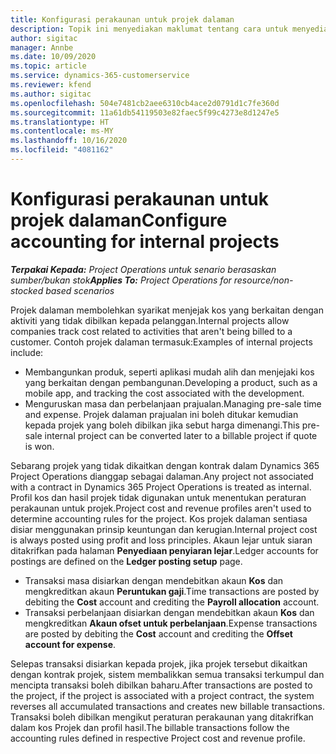 ```yaml
---
title: Konfigurasi perakaunan untuk projek dalaman
description: Topik ini menyediakan maklumat tentang cara untuk menyediakan amalan perakaunan bagi projek dalaman dalamProject Operations.
author: sigitac
manager: Annbe
ms.date: 10/09/2020
ms.topic: article
ms.service: dynamics-365-customerservice
ms.reviewer: kfend
ms.author: sigitac
ms.openlocfilehash: 504e7481cb2aee6310cb4ace2d0791d1c7fe360d
ms.sourcegitcommit: 11a61db54119503e82faec5f99c4273e8d1247e5
ms.translationtype: HT
ms.contentlocale: ms-MY
ms.lasthandoff: 10/16/2020
ms.locfileid: "4081162"
---
```

# <a name="configure-accounting-for-internal-projects"></a><span data-ttu-id="9d040-103">Konfigurasi perakaunan untuk projek dalaman</span><span class="sxs-lookup"><span data-stu-id="9d040-103">Configure accounting for internal projects</span></span>

<span data-ttu-id="9d040-104">_**Terpakai Kepada:** Project Operations untuk senario berasaskan sumber/bukan stok_</span><span class="sxs-lookup"><span data-stu-id="9d040-104">_**Applies To:** Project Operations for resource/non-stocked based scenarios_</span></span>

<span data-ttu-id="9d040-105">Projek dalaman membolehkan syarikat menjejak kos yang berkaitan dengan aktiviti yang tidak dibilkan kepada pelanggan.</span><span class="sxs-lookup"><span data-stu-id="9d040-105">Internal projects allow companies track cost related to activities that aren't being billed to a customer.</span></span> <span data-ttu-id="9d040-106">Contoh projek dalaman termasuk:</span><span class="sxs-lookup"><span data-stu-id="9d040-106">Examples of internal projects include:</span></span>

- <span data-ttu-id="9d040-107">Membangunkan produk, seperti aplikasi mudah alih dan menjejaki kos yang berkaitan dengan pembangunan.</span><span class="sxs-lookup"><span data-stu-id="9d040-107">Developing a product, such as a mobile app, and tracking the cost associated with the development.</span></span>
- <span data-ttu-id="9d040-108">Menguruskan masa dan perbelanjaan prajualan.</span><span class="sxs-lookup"><span data-stu-id="9d040-108">Managing pre-sale time and expense.</span></span> <span data-ttu-id="9d040-109">Projek dalaman prajualan ini boleh ditukar kemudian kepada projek yang boleh dibilkan jika sebut harga dimenangi.</span><span class="sxs-lookup"><span data-stu-id="9d040-109">This pre-sale internal project can be converted later to a billable project if quote is won.</span></span>

<span data-ttu-id="9d040-110">Sebarang projek yang tidak dikaitkan dengan kontrak dalam Dynamics 365 Project Operations dianggap sebagai dalaman.</span><span class="sxs-lookup"><span data-stu-id="9d040-110">Any project not associated with a contract in Dynamics 365 Project Operations is treated as internal.</span></span> <span data-ttu-id="9d040-111">Profil kos dan hasil projek tidak digunakan untuk menentukan peraturan perakaunan untuk projek.</span><span class="sxs-lookup"><span data-stu-id="9d040-111">Project cost and revenue profiles aren't used to determine accounting rules for the project.</span></span> <span data-ttu-id="9d040-112">Kos projek dalaman sentiasa disiar menggunakan prinsip keuntungan dan kerugian.</span><span class="sxs-lookup"><span data-stu-id="9d040-112">Internal project cost is always posted using profit and loss principles.</span></span> <span data-ttu-id="9d040-113">Akaun lejar untuk siaran ditakrifkan pada halaman **Penyediaan penyiaran lejar**.</span><span class="sxs-lookup"><span data-stu-id="9d040-113">Ledger accounts for postings are defined on the **Ledger posting setup** page.</span></span>

- <span data-ttu-id="9d040-114">Transaksi masa disiarkan dengan mendebitkan akaun **Kos** dan mengkreditkan akaun **Peruntukan gaji**.</span><span class="sxs-lookup"><span data-stu-id="9d040-114">Time transactions are posted by debiting the **Cost** account and crediting the **Payroll allocation** account.</span></span>
- <span data-ttu-id="9d040-115">Transaksi perbelanjaan disiarkan dengan mendebitkan akaun **Kos** dan mengkreditkan **Akaun ofset untuk perbelanjaan**.</span><span class="sxs-lookup"><span data-stu-id="9d040-115">Expense transactions are posted by debiting the **Cost** account and crediting the **Offset account for expense**.</span></span>

<span data-ttu-id="9d040-116">Selepas transaksi disiarkan kepada projek, jika projek tersebut dikaitkan dengan kontrak projek, sistem membalikkan semua transaksi terkumpul dan mencipta transaksi boleh dibilkan baharu.</span><span class="sxs-lookup"><span data-stu-id="9d040-116">After transactions are posted to the project, if the project is associated with a project contract, the system reverses all accumulated transactions and creates new billable transactions.</span></span> <span data-ttu-id="9d040-117">Transaksi boleh dibilkan mengikut peraturan perakaunan yang ditakrifkan dalam kos Projek dan profil hasil.</span><span class="sxs-lookup"><span data-stu-id="9d040-117">The billable transactions follow the accounting rules defined in respective Project cost and revenue profile.</span></span>


